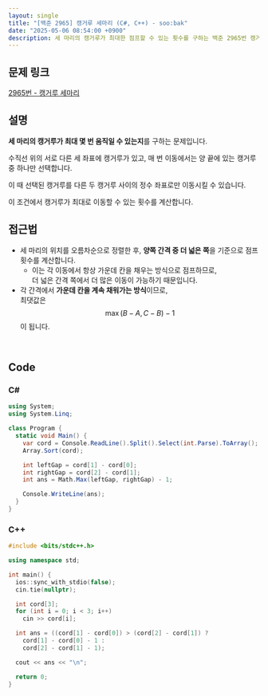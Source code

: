 ```yaml
---
layout: single
title: "[백준 2965] 캥거루 세마리 (C#, C++) - soo:bak"
date: "2025-05-06 08:54:00 +0900"
description: 세 마리의 캥거루가 최대한 점프할 수 있는 횟수를 구하는 백준 2965번 캥거루 세마리 문제의 C# 및 C++ 풀이 및 해설
---
```


## 문제 링크
[2965번 - 캥거루 세마리](https://www.acmicpc.net/problem/2965)

## 설명
**세 마리의 캥거루가 최대 몇 번 움직일 수 있는지**를 구하는 문제입니다.

수직선 위의 서로 다른 세 좌표에 캥거루가 있고, 매 번 이동에서는 양 끝에 있는 캥거루 중 하나만 선택합니다.

이 때 선택된 캥거루를 다른 두 캥거루 사이의 정수 좌표로만 이동시킬 수 있습니다.

이 조건에서 캥거루가 최대로 이동할 수 있는 횟수를 계산합니다.

## 접근법
- 세 마리의 위치를 오름차순으로 정렬한 후, **양쪽 간격 중 더 넓은 쪽**을 기준으로 점프 횟수를 계산합니다.
  - 이는 각 이동에서 항상 가운데 칸을 채우는 방식으로 점프하므로,<br>
    더 넓은 간격 쪽에서 더 많은 이동이 가능하기 때문입니다.
- 각 간격에서 **가운데 칸을 계속 채워가는 방식**이므로, <br>
  최댓값은 $$ \max(B - A, C - B) - 1 $$ 이 됩니다.

<br>

## Code

### C#

```csharp
using System;
using System.Linq;

class Program {
  static void Main() {
    var cord = Console.ReadLine().Split().Select(int.Parse).ToArray();
    Array.Sort(cord);

    int leftGap = cord[1] - cord[0];
    int rightGap = cord[2] - cord[1];
    int ans = Math.Max(leftGap, rightGap) - 1;

    Console.WriteLine(ans);
  }
}
```

### C++

```cpp
#include <bits/stdc++.h>

using namespace std;

int main() {
  ios::sync_with_stdio(false);
  cin.tie(nullptr);

  int cord[3];
  for (int i = 0; i < 3; i++)
    cin >> cord[i];

  int ans = ((cord[1] - cord[0]) > (cord[2] - cord[1]) ?
    cord[1] - cord[0] - 1 :
    cord[2] - cord[1] - 1);

  cout << ans << "\n";

  return 0;
}
```
